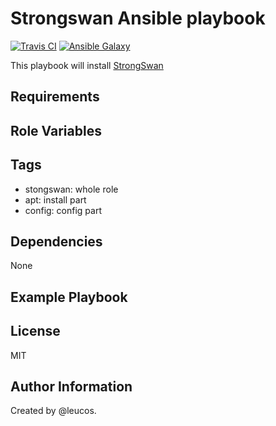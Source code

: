 Strongswan Ansible playbook
===========================

[![Travis
CI](http://img.shields.io/travis/leucos/ansible-strongswan.svg?style=flat)](http://travis-ci.org/leucos/ansible-strongswan)
[![Ansible
Galaxy](http://img.shields.io/badge/galaxy-leucos.strongswan-660198.svg?style=flat)](https://galaxy.ansible.com/list#/roles/3326)

This playbook will install [StrongSwan](https://www.strongswan.org/)

Requirements
------------

Role Variables
--------------

Tags
----

  - stongswan: whole role
  - apt: install part
  - config: config part

Dependencies
------------

None

Example Playbook
----------------

License
-------

MIT

Author Information
------------------

Created by @leucos.

